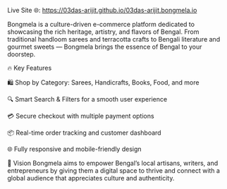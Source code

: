 Live Site 🌐: https://03das-arijit.github.io/03das-arijit.bongmela.io

Bongmela is a culture-driven e-commerce platform dedicated to showcasing the rich heritage, artistry, and flavors of Bengal. From traditional handloom sarees and terracotta crafts to Bengali literature and gourmet sweets — Bongmela brings the essence of Bengal to your doorstep.

🔥 Key Features

🛍️ Shop by Category: Sarees, Handicrafts, Books, Food, and more

🔍 Smart Search & Filters for a smooth user experience

💳 Secure checkout with multiple payment options

📦 Real-time order tracking and customer dashboard

🌐 Fully responsive and mobile-friendly design


🧭 Vision
Bongmela aims to empower Bengal’s local artisans, writers, and entrepreneurs by giving them a digital space to thrive and connect with a global audience that appreciates culture and authenticity.
